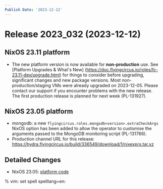 ```yaml
---
Publish Date: '2023-12-12'
---
```


# Release 2023_032 (2023-12-12)

## NixOS 23.11 platform

- The new platform version is now available for **non-production** use. See
  [Platform Upgrades & What's New]
  (https://doc.flyingcircus.io/roles/fc-23.11-dev/upgrade.html) for things to
  consider before upgrading, significant changes and new package versions.
  Most non-production/staging VMs were already upgraded on 2023-12-05. Please
  contact our support if you encounter problems with the new release. The
  first production release is planned for next week (PL-131927).

## NixOS 23.05 platform

- mongodb: a new `flyingcircus.roles.mongodb<version>.extraCheckArgs` NixOS
  option has been added to allow the operator to customise the arguments
  passed to the MongoDB monitoring script (PL-131766).
- Production channel URL for this release: https://hydra.flyingcircus.io/build/336549/download/1/nixexprs.tar.xz

## Detailed Changes

- NixOS 23.05: [platform code](https://github.com/flyingcircusio/fc-nixos/compare/fc/r2023_031/23.05...69571ffc11dd4c2a70015806de2835887660dab8)

% vim: set spell spelllang=en:
